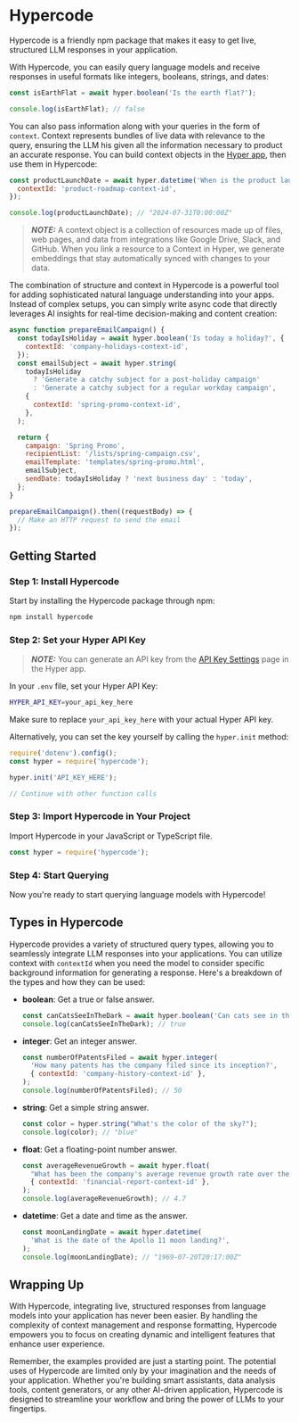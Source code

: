 # Hypercode

Hypercode is a friendly npm package that makes it easy to get live, structured LLM responses in your application.

With Hypercode, you can easily query language models and receive responses in useful formats like integers, booleans, strings, and dates:

```javascript
const isEarthFlat = await hyper.boolean('Is the earth flat?');

console.log(isEarthFlat); // false
```

You can also pass information along with your queries in the form of `context`. Context represents bundles of live data with relevance to the query, ensuring the LLM his given all the information necessary to product an accurate response. You can build context objects in the [Hyper app](https://app.gethyper.ai), then use them in Hypercode:

```javascript
const productLaunchDate = await hyper.datetime('When is the product launch?', {
  contextId: 'product-roadmap-context-id',
});

console.log(productLaunchDate); // "2024-07-31T0:00:00Z"
```

> **_NOTE:_** A context object is a collection of resources made up of files, web pages, and data from integrations like Google Drive, Slack, and GitHub. When you link a resource to a Context in Hyper, we generate embeddings that stay automatically synced with changes to your data.

The combination of structure and context in Hypercode is a powerful tool for adding sophisticated natural language understanding into your apps. Instead of complex setups, you can simply write async code that directly leverages AI insights for real-time decision-making and content creation:

```javascript
async function prepareEmailCampaign() {
  const todayIsHoliday = await hyper.boolean('Is today a holiday?', {
    contextId: 'company-holidays-context-id',
  });
  const emailSubject = await hyper.string(
    todayIsHoliday
      ? 'Generate a catchy subject for a post-holiday campaign'
      : 'Generate a catchy subject for a regular workday campaign',
    {
      contextId: 'spring-promo-context-id',
    },
  );

  return {
    campaign: 'Spring Promo',
    recipientList: '/lists/spring-campaign.csv',
    emailTemplate: 'templates/spring-promo.html',
    emailSubject,
    sendDate: todayIsHoliday ? 'next business day' : 'today',
  };
}

prepareEmailCampaign().then((requestBody) => {
  // Make an HTTP request to send the email
});
```

## Getting Started

### Step 1: Install Hypercode

Start by installing the Hypercode package through npm:

```bash
npm install hypercode
```

### Step 2: Set your Hyper API Key

> **_NOTE:_** You can generate an API key from the [API Key Settings](https://app.gethyper.ai/settings/api-keys) page in the Hyper app.

In your `.env` file, set your Hyper API Key:

```bash
HYPER_API_KEY=your_api_key_here
```

Make sure to replace `your_api_key_here` with your actual Hyper API key.

Alternatively, you can set the key yourself by calling the `hyper.init` method:

```javascript
require('dotenv').config();
const hyper = require('hypercode');

hyper.init('API_KEY_HERE');

// Continue with other function calls
```

### Step 3: Import Hypercode in Your Project

Import Hypercode in your JavaScript or TypeScript file.

```javascript
const hyper = require('hypercode');
```

### Step 4: Start Querying

Now you're ready to start querying language models with Hypercode!

## Types in Hypercode

Hypercode provides a variety of structured query types, allowing you to seamlessly integrate LLM responses into your applications. You can utilize context with `contextId` when you need the model to consider specific background information for generating a response. Here's a breakdown of the types and how they can be used:

- **boolean**: Get a true or false answer.

  ```javascript
  const canCatsSeeInTheDark = await hyper.boolean('Can cats see in the dark?');
  console.log(canCatsSeeInTheDark); // true
  ```

- **integer**: Get an integer answer.

  ```javascript
  const numberOfPatentsFiled = await hyper.integer(
    'How many patents has the company filed since its inception?',
    { contextId: 'company-history-context-id' },
  );
  console.log(numberOfPatentsFiled); // 50
  ```

- **string**: Get a simple string answer.

  ```javascript
  const color = hyper.string("What's the color of the sky?");
  console.log(color); // "blue"
  ```

- **float**: Get a floating-point number answer.

  ```javascript
  const averageRevenueGrowth = await hyper.float(
    "What has been the company's average revenue growth rate over the last five years?",
    { contextId: 'financial-report-context-id' },
  );
  console.log(averageRevenueGrowth); // 4.7
  ```

- **datetime**: Get a date and time as the answer.

  ```javascript
  const moonLandingDate = await hyper.datetime(
    'What is the date of the Apollo 11 moon landing?',
  );
  console.log(moonLandingDate); // "1969-07-20T20:17:00Z"
  ```

## Wrapping Up

With Hypercode, integrating live, structured responses from language models into your application has never been easier. By handling the complexity of context management and response formatting, Hypercode empowers you to focus on creating dynamic and intelligent features that enhance user experience.

Remember, the examples provided are just a starting point. The potential uses of Hypercode are limited only by your imagination and the needs of your application. Whether you're building smart assistants, data analysis tools, content generators, or any other AI-driven application, Hypercode is designed to streamline your workflow and bring the power of LLMs to your fingertips.
